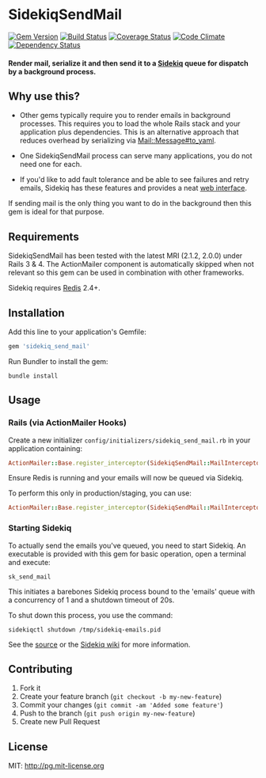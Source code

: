 # SidekiqSendMail

[![Gem Version](https://badge.fury.io/rb/sidekiq_send_mail.svg)](http://badge.fury.io/rb/sidekiq_send_mail)
[![Build Status](https://travis-ci.org/pgeraghty/sidekiq_send_mail.svg?branch=master)](https://travis-ci.org/pgeraghty/sidekiq_send_mail)
[![Coverage Status](https://img.shields.io/coveralls/pgeraghty/sidekiq_send_mail.svg)](https://coveralls.io/r/pgeraghty/sidekiq_send_mail?branch=master)
[![Code Climate](https://codeclimate.com/github/pgeraghty/sidekiq_send_mail.png)](https://codeclimate.com/github/pgeraghty/sidekiq_send_mail)
[![Dependency Status](https://gemnasium.com/pgeraghty/sidekiq_send_mail.svg)](https://gemnasium.com/pgeraghty/sidekiq_send_mail)

#### Render mail, serialize it and then send it to a [Sidekiq](http://sidekiq.org/) queue for dispatch by a background process.

## Why use this?
* Other gems typically require you to render emails in background processes. This requires you to load the whole Rails 
  stack and your application plus dependencies. This is an alternative approach that reduces overhead by 
  serializing via [Mail::Message#to_yaml](https://github.com/mikel/mail/blob/master/lib/mail/message.rb#L1828).

* One SidekiqSendMail process can serve many applications, you do not need one for each.

* If you'd like to add fault tolerance and be able to see failures and retry emails, Sidekiq has these features and 
  provides a neat [web interface](https://github.com/mperham/sidekiq/wiki/Monitoring).

If sending mail is the only thing you want to do in the background then this gem is ideal for that purpose. 

## Requirements
SidekiqSendMail has been tested with the latest MRI (2.1.2, 2.0.0) under Rails 3 &amp; 4. 
The ActionMailer component is automatically skipped when not relevant so this gem can be 
used in combination with other frameworks.

Sidekiq requires [Redis](http://redis.io/) 2.4+.

## Installation

Add this line to your application's Gemfile:
```ruby   
gem 'sidekiq_send_mail'
```
    
Run Bundler to install the gem:
```shell   
bundle install
```

## Usage
### Rails (via ActionMailer Hooks)
Create a new initializer `config/initializers/sidekiq_send_mail.rb`  in your application containing:

```ruby
ActionMailer::Base.register_interceptor(SidekiqSendMail::MailInterceptor)
```

Ensure Redis is running and your emails will now be queued via Sidekiq.

To perform this only in production/staging, you can use:

```ruby
ActionMailer::Base.register_interceptor(SidekiqSendMail::MailInterceptor) if %w(staging production).include?(Rails.env)
```

### Starting Sidekiq
To actually send the emails you've queued, you need to start Sidekiq. 
An executable is provided with this gem for basic operation, open a terminal and execute:

```shell  
sk_send_mail
```
    
This initiates a barebones Sidekiq process bound to the 'emails' queue with a concurrency of 1 and a shutdown timeout of 20s.

To shut down this process, you use the command:

```shell
sidekiqctl shutdown /tmp/sidekiq-emails.pid
```

See the [source](https://github.com/pgeraghty/sidekiq_send_mail/blob/master/bin/sk_send_mail) or the 
[Sidekiq wiki](https://github.com/mperham/sidekiq/wiki/Advanced-Options) for more information.

## Contributing

1. Fork it
2. Create your feature branch (`git checkout -b my-new-feature`)
3. Commit your changes (`git commit -am 'Added some feature'`)
4. Push to the branch (`git push origin my-new-feature`)
5. Create new Pull Request

## License

MIT: <http://pg.mit-license.org>